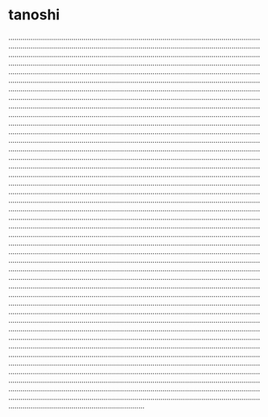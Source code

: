 # tanoshi
.......................................................................................................................................................................................................................................................................................................................................................................................................................................................................................................................................................................................................................................................................................................................................................................................................................................................................................................................................................................................................................................................................................................................................................................................................................................................................................................................................................................................................................................................................................................................................................................................................................................................................................................................................................................................................................................................................................................................................................................................................................................................................................................................................................................................................................................................................................................................................................................................................................................................................................................................................................................................................................................................................................................................................................................................................................................................................................................................................................................................................................................................................................................................................................................................................................................................................................................................................................................................................................................................................................................................................................................................................................................................................................................................................................................................................................................................................................................................................................................................................................................................................................................................................................................................................................................................................................................................................................................................................................................................................................................................................................................................................................................................................................................................................................................................................................................................................................................................................................................................................................................................................................................................................................................................................................................................................................................................................................................................................................................................................................................................................................................................................................